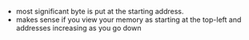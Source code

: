 - most significant byte is put at the starting address.
- makes sense if you view your memory as starting at the top-left and addresses increasing as you go down